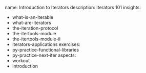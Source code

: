 name: Introduction to Iterators
description: Iterators 101
insights:
  - what-is-an-iterable
  - what-are-iterators
  - the-iteration-protocol
  - the-itertools-module
  - the-itertools-module-ii
  - iterators-applications
exercises:
  - py-practice-functional-libraries
  - py-practice-next-iter
aspects:
  - workout
  - introduction
